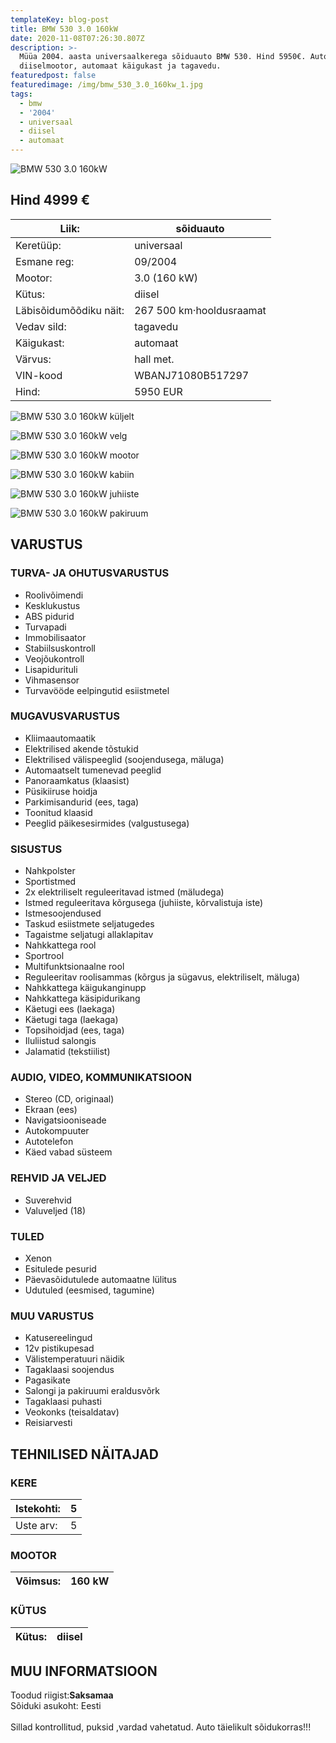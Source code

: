 ```yaml
---
templateKey: blog-post
title: BMW 530 3.0 160kW
date: 2020-11-08T07:26:30.807Z
description: >-
  Müüa 2004. aasta universaalkerega sõiduauto BMW 530. Hind 5950€. Autol on
  diiselmootor, automaat käigukast ja tagavedu.
featuredpost: false
featuredimage: /img/bmw_530_3.0_160kw_1.jpg
tags:
  - bmw
  - '2004'
  - universaal
  - diisel
  - automaat
---
```

![BMW 530 3.0 160kW](/img/bmw_530_3.0_160kw_1.jpg "BMW 530 3.0 160kW")

## Hind 4999 €

<!--StartFragment-->

| Liik:                  | sõiduauto                |
| ---------------------- | ------------------------ |
| Keretüüp:              | universaal               |
| Esmane reg:            | 09/2004                  |
| Mootor:                | 3.0 (160 kW)             |
| Kütus:                 | diisel                   |
| Läbisõidumõõdiku näit: | 267 500 km·hooldusraamat |
| Vedav sild:            | tagavedu                 |
| Käigukast:             | automaat                 |
| Värvus:                | hall met.                |
| VIN-kood               | WBANJ71080B517297        |
| Hind:                  | 5950 EUR                 |

<!--EndFragment-->

![BMW 530 3.0 160kW küljelt](/img/bmw_530_3.0_160kw_2.jpg "BMW 530 3.0 160kW küljelt")

![BMW 530 3.0 160kW velg](/img/bmw_530_3.0_160kw_3.jpg "BMW 530 3.0 160kW velg")

![BMW 530 3.0 160kW mootor](/img/bmw_530_3.0_160kw_4.jpg "BMW 530 3.0 160kW mootor")

![BMW 530 3.0 160kW kabiin](/img/bmw_530_3.0_160kw_5.jpg "BMW 530 3.0 160kW kabiin")

![BMW 530 3.0 160kW juhiiste](/img/bmw_530_3.0_160kw_6.jpg "BMW 530 3.0 160kW juhiiste")

![BMW 530 3.0 160kW pakiruum](/img/bmw_530_3.0_160kw_8.jpg "BMW 530 3.0 160kW pakiruum")

<!--StartFragment-->

## VARUSTUS

### TURVA- JA OHUTUSVARUSTUS

* Roolivõimendi
* Kesklukustus
* ABS pidurid
* Turvapadi
* Immobilisaator
* Stabiilsuskontroll
* Veojõukontroll
* Lisapidurituli
* Vihmasensor
* Turvavööde eelpingutid esiistmetel

### MUGAVUSVARUSTUS

* Kliimaautomaatik
* Elektrilised akende tõstukid
* Elektrilised välispeeglid (soojendusega, mäluga)
* Automaatselt tumenevad peeglid
* Panoraamkatus (klaasist)
* Püsikiiruse hoidja
* Parkimisandurid (ees, taga)
* Toonitud klaasid
* Peeglid päikesesirmides (valgustusega)

### SISUSTUS

* Nahkpolster
* Sportistmed
* 2x elektriliselt reguleeritavad istmed (mäludega)
* Istmed reguleeritava kõrgusega (juhiiste, kõrvalistuja iste)
* Istmesoojendused
* Taskud esiistmete seljatugedes
* Tagaistme seljatugi allaklapitav
* Nahkkattega rool
* Sportrool
* Multifunktsionaalne rool
* Reguleeritav roolisammas (kõrgus ja sügavus, elektriliselt, mäluga)
* Nahkkattega käigukanginupp
* Nahkkattega käsipidurikang
* Käetugi ees (laekaga)
* Käetugi taga (laekaga)
* Topsihoidjad (ees, taga)
* Iluliistud salongis
* Jalamatid (tekstiilist)

### AUDIO, VIDEO, KOMMUNIKATSIOON

* Stereo (CD, originaal)
* Ekraan (ees)
* Navigatsiooniseade
* Autokompuuter
* Autotelefon
* Käed vabad süsteem

### REHVID JA VELJED

* Suverehvid
* Valuveljed (18)

### TULED

* Xenon
* Esitulede pesurid
* Päevasõidutulede automaatne lülitus
* Udutuled (eesmised, tagumine)

### MUU VARUSTUS

* Katusereelingud
* 12v pistikupesad
* Välistemperatuuri näidik
* Tagaklaasi soojendus
* Pagasikate
* Salongi ja pakiruumi eraldusvõrk
* Tagaklaasi puhasti
* Veokonks (teisaldatav)
* Reisiarvesti

## TEHNILISED NÄITAJAD

### KERE

| Istekohti: | 5   |
| ---------- | --- |
| Uste arv:  | 5   |

### MOOTOR

| Võimsus: | 160 kW |
| -------- | ------ |

### KÜTUS

| Kütus: | diisel |
| ------ | ------ |

## MUU INFORMATSIOON

Toodud riigist:**Saksamaa**\
Sõiduki asukoht: Eesti\
\
Sillad kontrollitud, puksid ,vardad vahetatud. Auto täielikult sõidukorras!!!

<!--EndFragment-->
